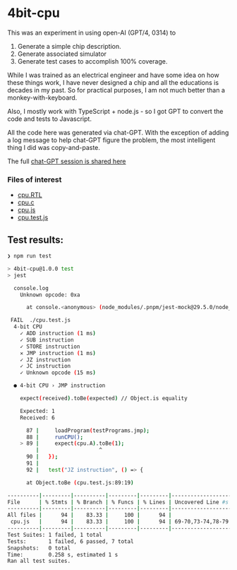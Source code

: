 # 4bit-cpu
This was an experiment in using open-AI (GPT/4, 0314) to 

1. Generate a simple chip description.
2. Generate associated simulator
3. Generate test cases to accomplish 100% coverage.

While I was trained as an electrical engineer and have some idea 
on how these things work, I have never designed a chip and all the
educations is decades in my past. So for practical purposes, I am
not much better than a monkey-with-keyboard. 

Also, I mostly work with TypeScript + node.js - so I got GPT to 
convert the code and tests to Javascript.


All the code here was generated via chat-GPT. With the exception
of adding a log message to help chat-GPT figure the problem, the 
most intelligent thing I did was copy-and-paste. 

The full [chat-GPT session is shared here](https://sharegpt.com/c/Tfyvc5S)


### Files of interest
  - [cpu.RTL](./cpu.RTL)
  - [cpu.c](./cpu.c)
  - [cpu.js](./cpu.js)
  - [cpu.test.js](./cpu.test.js)

## Test results:

```bash
❯ npm run test

> 4bit-cpu@1.0.0 test
> jest

  console.log
    Unknown opcode: 0xa

      at console.<anonymous> (node_modules/.pnpm/jest-mock@29.5.0/node_modules/jest-mock/build/index.js:709:23)

 FAIL  ./cpu.test.js
  4-bit CPU
    ✓ ADD instruction (1 ms)
    ✓ SUB instruction
    ✓ STORE instruction
    ✕ JMP instruction (1 ms)
    ✓ JZ instruction
    ✓ JC instruction
    ✓ Unknown opcode (15 ms)

  ● 4-bit CPU › JMP instruction

    expect(received).toBe(expected) // Object.is equality

    Expected: 1
    Received: 6

      87 |     loadProgram(testPrograms.jmp);
      88 |     runCPU();
    > 89 |     expect(cpu.A).toBe(1);
         |                   ^
      90 |   });
      91 |
      92 |   test("JZ instruction", () => {

      at Object.toBe (cpu.test.js:89:19)

----------|---------|----------|---------|---------|-------------------
File      | % Stmts | % Branch | % Funcs | % Lines | Uncovered Line #s 
----------|---------|----------|---------|---------|-------------------
All files |      94 |    83.33 |     100 |      94 |                   
 cpu.js   |      94 |    83.33 |     100 |      94 | 69-70,73-74,78-79 
----------|---------|----------|---------|---------|-------------------
Test Suites: 1 failed, 1 total
Tests:       1 failed, 6 passed, 7 total
Snapshots:   0 total
Time:        0.258 s, estimated 1 s
Ran all test suites.
```

